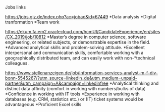Jobs links

https://jobs.giz.de/index.php?ac=jobad&id=67449 
*Data analysis
*Digital tranformation
*Team work

https://ekum.fa.em2.oraclecloud.com/hcmUI/CandidateExperience/en/sites/CX_2019/job/10812
*Master’s degree in computer science, software engineering, or related subjects, or demonstrable expertise in the field.
*Advanced analytical skills and problem-solving attitude.
*Excellent interpersonal and communication skills, comfortable working with a geographically distributed team, and can easily work with non-*technical colleagues.


https://www.stellenanzeigen.de/job/information-services-analyst-m-f-div-bonn-5545267/?utm_source=linkedin_de&utm_medium=unpaid-partner&utm_campaign=A&campaign=linkedinfree
*Analytical thinking and distinct data affinity (comfort in working with numbers/bulks of data)
*Confidence in working with IT tools
*Experience in working with databases (e.g. CRM, statistics etc.) or (IT) ticket systems would be advantageous
*Proficient Excel skills
